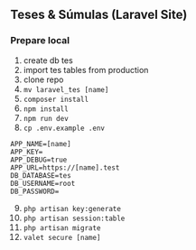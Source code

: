 ## Teses & Súmulas (Laravel Site)

### Prepare local

1. create db tes
2. import tes tables from production
3. clone repo
4. ``` mv laravel_tes [name] ```
5. ``` composer install ```
6. ``` npm install ```
7. ``` npm run dev ```
8. ``` cp .env.example .env ```

```
APP_NAME=[name]
APP_KEY=
APP_DEBUG=true
APP_URL=https://[name].test
DB_DATABASE=tes
DB_USERNAME=root
DB_PASSWORD=
```

9. ``` php artisan key:generate ```
10. ``` php artisan session:table ```
11. ``` php artisan migrate ```
12. ``` valet secure [name] ```
